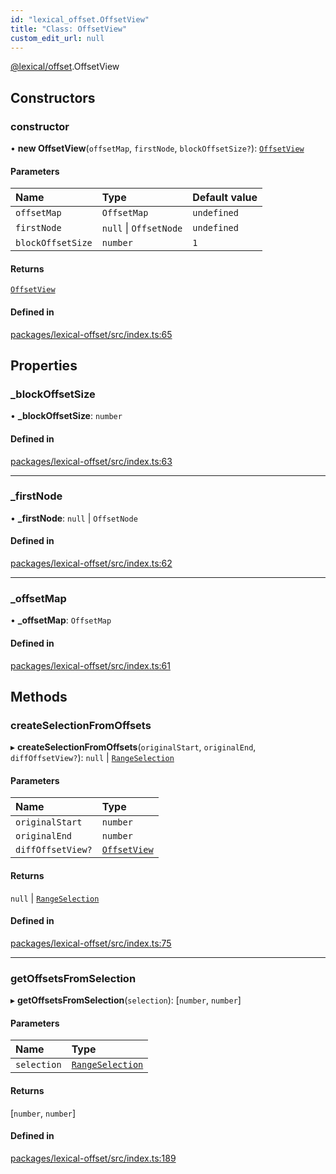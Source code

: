 ```yaml
---
id: "lexical_offset.OffsetView"
title: "Class: OffsetView"
custom_edit_url: null
---
```


[@lexical/offset](../modules/lexical_offset.md).OffsetView

## Constructors

### constructor

• **new OffsetView**(`offsetMap`, `firstNode`, `blockOffsetSize?`): [`OffsetView`](lexical_offset.OffsetView.md)

#### Parameters

| Name | Type | Default value |
| :------ | :------ | :------ |
| `offsetMap` | `OffsetMap` | `undefined` |
| `firstNode` | ``null`` \| `OffsetNode` | `undefined` |
| `blockOffsetSize` | `number` | `1` |

#### Returns

[`OffsetView`](lexical_offset.OffsetView.md)

#### Defined in

[packages/lexical-offset/src/index.ts:65](https://github.com/facebook/lexical/tree/main/packages/lexical-offset/src/index.ts#L65)

## Properties

### \_blockOffsetSize

• **\_blockOffsetSize**: `number`

#### Defined in

[packages/lexical-offset/src/index.ts:63](https://github.com/facebook/lexical/tree/main/packages/lexical-offset/src/index.ts#L63)

___

### \_firstNode

• **\_firstNode**: ``null`` \| `OffsetNode`

#### Defined in

[packages/lexical-offset/src/index.ts:62](https://github.com/facebook/lexical/tree/main/packages/lexical-offset/src/index.ts#L62)

___

### \_offsetMap

• **\_offsetMap**: `OffsetMap`

#### Defined in

[packages/lexical-offset/src/index.ts:61](https://github.com/facebook/lexical/tree/main/packages/lexical-offset/src/index.ts#L61)

## Methods

### createSelectionFromOffsets

▸ **createSelectionFromOffsets**(`originalStart`, `originalEnd`, `diffOffsetView?`): ``null`` \| [`RangeSelection`](lexical.RangeSelection.md)

#### Parameters

| Name | Type |
| :------ | :------ |
| `originalStart` | `number` |
| `originalEnd` | `number` |
| `diffOffsetView?` | [`OffsetView`](lexical_offset.OffsetView.md) |

#### Returns

``null`` \| [`RangeSelection`](lexical.RangeSelection.md)

#### Defined in

[packages/lexical-offset/src/index.ts:75](https://github.com/facebook/lexical/tree/main/packages/lexical-offset/src/index.ts#L75)

___

### getOffsetsFromSelection

▸ **getOffsetsFromSelection**(`selection`): [`number`, `number`]

#### Parameters

| Name | Type |
| :------ | :------ |
| `selection` | [`RangeSelection`](lexical.RangeSelection.md) |

#### Returns

[`number`, `number`]

#### Defined in

[packages/lexical-offset/src/index.ts:189](https://github.com/facebook/lexical/tree/main/packages/lexical-offset/src/index.ts#L189)
